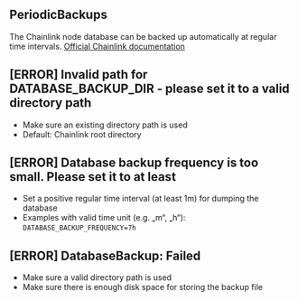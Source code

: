 ## PeriodicBackups

The Chainlink node database can be backed up automatically at regular time intervals. [Official Chainlink documentation](https://docs.chain.link/docs/configuration-variables/#database_backup_mode)

## [ERROR] Invalid path for DATABASE_BACKUP_DIR - please set it to a valid directory path
- Make sure an existing directory path is used
- Default: Chainlink root directory 

## [ERROR] Database backup frequency is too small. Please set it to at least
- Set a positive regular time interval (at least 1m) for dumping the database
- Examples with valid time unit (e.g. „m“, „h“): `DATABASE_BACKUP_FREQUENCY=7h`

## [ERROR] DatabaseBackup: Failed
- Make sure a valid directory path is used
- Make sure there is enough disk space for storing the backup file

